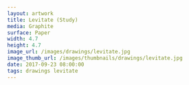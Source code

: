 ```yaml
---
layout: artwork
title: Levitate (Study)
media: Graphite
surface: Paper
width: 4.7
height: 4.7
image_url: /images/drawings/levitate.jpg
image_thumb_url: /images/thumbnails/drawings/levitate.jpg
date: 2017-09-23 08:00:00
tags: drawings levitate
---
```

